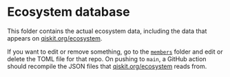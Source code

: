 Ecosystem database
==================

This folder contains the actual ecosystem data, including the data that appears
on [qiskit.org/ecosystem](https://qiskit.org/ecosystem).

If you want to edit or remove something, go to the [`members`](./members)
folder and edit or delete the TOML file for that repo. On pushing to `main`, a
GitHub action should recompile the JSON files that
[qiskit.org/ecosystem](https://qiskit.org/ecosystem) reads from.
